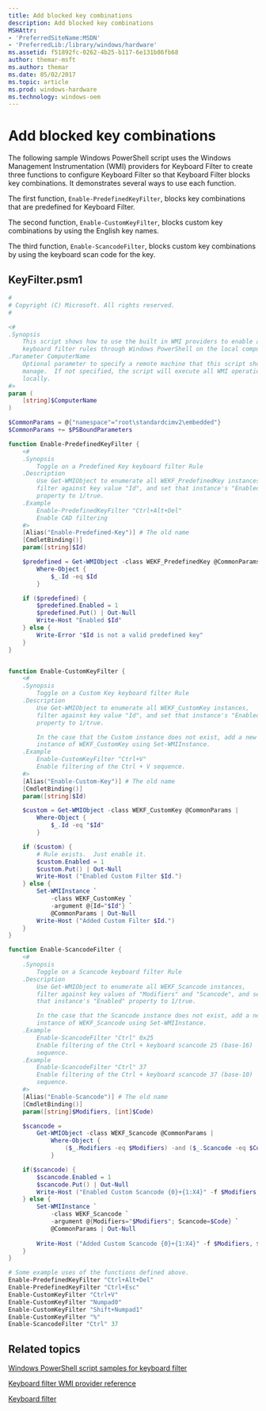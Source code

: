 ```yaml
---
title: Add blocked key combinations
description: Add blocked key combinations
MSHAttr:
- 'PreferredSiteName:MSDN'
- 'PreferredLib:/library/windows/hardware'
ms.assetid: f51892fc-0262-4b25-b117-6e131b86fb68
author: themar-msft
ms.author: themar
ms.date: 05/02/2017
ms.topic: article
ms.prod: windows-hardware
ms.technology: windows-oem
---
```

# Add blocked key combinations

The following sample Windows PowerShell script uses the Windows Management Instrumentation (WMI) providers for Keyboard Filter to create three functions to configure Keyboard Filter so that Keyboard Filter blocks key combinations. It demonstrates several ways to use each function.

The first function, `Enable-PredefinedKeyFilter`, blocks key combinations that are predefined for Keyboard Filter.

The second function, `Enable-CustomKeyFilter`, blocks custom key combinations by using the English key names.

The third function, `Enable-ScancodeFilter`, blocks custom key combinations by using the keyboard scan code for the key.

## KeyFilter.psm1

```powershell
#
# Copyright (C) Microsoft. All rights reserved.
#

<#
.Synopsis
    This script shows how to use the built in WMI providers to enable and add 
    keyboard filter rules through Windows PowerShell on the local computer.
.Parameter ComputerName
    Optional parameter to specify a remote machine that this script should
    manage.  If not specified, the script will execute all WMI operations
    locally.
#>
param (
    [string]$ComputerName
)

$CommonParams = @{"namespace"="root\standardcimv2\embedded"}
$CommonParams += $PSBoundParameters

function Enable-PredefinedKeyFilter {
    <#
    .Synopsis
        Toggle on a Predefined Key keyboard filter Rule
    .Description
        Use Get-WMIObject to enumerate all WEKF_PredefinedKey instances,
        filter against key value "Id", and set that instance's "Enabled"
        property to 1/true.
    .Example
        Enable-PredefinedKeyFilter "Ctrl+Alt+Del"
        Enable CAD filtering
    #>
    [Alias("Enable-Predefined-Key")] # The old name
    [CmdletBinding()]
    param([string]$Id)

    $predefined = Get-WMIObject -class WEKF_PredefinedKey @CommonParams |
        Where-Object {
            $_.Id -eq $Id
        }

    if ($predefined) {
        $predefined.Enabled = 1
        $predefined.Put() | Out-Null
        Write-Host "Enabled $Id"
    } else {
        Write-Error "$Id is not a valid predefined key"
    }
}


function Enable-CustomKeyFilter {
    <#
    .Synopsis
        Toggle on a Custom Key keyboard filter Rule
    .Description
        Use Get-WMIObject to enumerate all WEKF_CustomKey instances,
        filter against key value "Id", and set that instance's "Enabled"
        property to 1/true.

        In the case that the Custom instance does not exist, add a new
        instance of WEKF_CustomKey using Set-WMIInstance.
    .Example
        Enable-CustomKeyFilter "Ctrl+V"
        Enable filtering of the Ctrl + V sequence.
    #>
    [Alias("Enable-Custom-Key")] # The old name
    [CmdletBinding()]
    param([string]$Id)

    $custom = Get-WMIObject -class WEKF_CustomKey @CommonParams |
        Where-Object {
            $_.Id -eq "$Id"
        }

    if ($custom) {
        # Rule exists.  Just enable it.
        $custom.Enabled = 1
        $custom.Put() | Out-Null
        Write-Host ("Enabled Custom Filter $Id.")
    } else {
        Set-WMIInstance `
            -class WEKF_CustomKey `
            -argument @{Id="$Id"} `
            @CommonParams | Out-Null
        Write-Host ("Added Custom Filter $Id.")
    }
}

function Enable-ScancodeFilter {
    <#
    .Synopsis
        Toggle on a Scancode keyboard filter Rule
    .Description
        Use Get-WMIObject to enumerate all WEKF_Scancode instances,
        filter against key values of "Modifiers" and "Scancode", and set
        that instance's "Enabled" property to 1/true.

        In the case that the Scancode instance does not exist, add a new
        instance of WEKF_Scancode using Set-WMIInstance.
    .Example
        Enable-ScancodeFilter "Ctrl" 0x25
        Enable filtering of the Ctrl + keyboard scancode 25 (base-16)
        sequence.
    .Example
        Enable-ScancodeFilter "Ctrl" 37
        Enable filtering of the Ctrl + keyboard scancode 37 (base-10)
        sequence.
    #>
    [Alias("Enable-Scancode")] # The old name
    [CmdletBinding()]
    param([string]$Modifiers, [int]$Code)

    $scancode =
        Get-WMIObject -class WEKF_Scancode @CommonParams |
            Where-Object {
                ($_.Modifiers -eq $Modifiers) -and ($_.Scancode -eq $Code)
            }

    if($scancode) {
        $scancode.Enabled = 1
        $scancode.Put() | Out-Null
        Write-Host ("Enabled Custom Scancode {0}+{1:X4}" -f $Modifiers, $Code)
    } else {
        Set-WMIInstance `
            -class WEKF_Scancode `
            -argument @{Modifiers="$Modifiers"; Scancode=$Code} `
            @CommonParams | Out-Null
 
        Write-Host ("Added Custom Scancode {0}+{1:X4}" -f $Modifiers, $Code)
    }
}

# Some example uses of the functions defined above.
Enable-PredefinedKeyFilter "Ctrl+Alt+Del"
Enable-PredefinedKeyFilter "Ctrl+Esc"
Enable-CustomKeyFilter "Ctrl+V"
Enable-CustomKeyFilter "Numpad0"
Enable-CustomKeyFilter "Shift+Numpad1"
Enable-CustomKeyFilter "%"
Enable-ScancodeFilter "Ctrl" 37
```

## Related topics

[Windows PowerShell script samples for keyboard filter](keyboardfilter-powershell-script-samples.md)

[Keyboard filter WMI provider reference](keyboardfilter-wmi-provider-reference.md)

[Keyboard filter](keyboardfilter.md)
